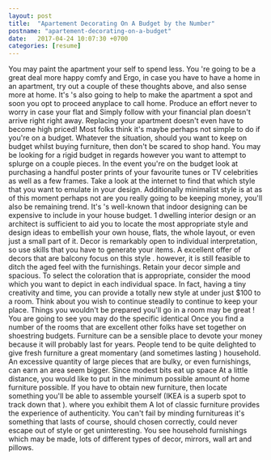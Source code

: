 ```yaml
---
layout: post
title:  "Apartement Decorating On A Budget by the Number"
postname: "apartement-decorating-on-a-budget"
date:   2017-04-24 10:07:30 +0700
categories: [resume]
---
```

You may paint the apartment your self to spend less. You 're going to be a great deal more happy comfy and Ergo, in case you have to have a home in an apartment, try out a couple of these thoughts above, and also sense more at home. It's 's also going to help to make the apartment a spot and soon you opt to proceed anyplace to call home. Produce an effort never to worry in case your flat and Simply follow with your financial plan doesn't arrive right right away. Replacing your apartment doesn't even have to become high priced! Most folks think it's maybe perhaps not simple to do if you're on a budget. Whatever the situation, should you want to keep on budget whilst buying furniture, then don't be scared to shop hand. You may be looking for a rigid budget in regards however you want to attempt to splurge on a couple pieces. In the event you're on the budget look at purchasing a handful poster prints of your favourite tunes or TV celebrities as well as a few frames. Take a look at the internet to find that which style that you want to emulate in your design. Additionally minimalist style is at as of this moment perhaps not are you really going to be keeping money, you'll also be remaining trend. It's 's well-known that indoor designing can be expensive to include in your house budget. 1 dwelling interior design or an architect is sufficient to aid you to locate the most appropriate style and design ideas to embellish your own house, flats, the whole layout, or even just a small part of it. Decor is remarkably open to individual interpretation, so use skills that you have to generate your items. A excellent offer of decors that are balcony focus on this style . however, it is still feasible to ditch the aged feel with the furnishings. Retain your decor simple and spacious. To select the coloration that is appropriate, consider the mood which you want to depict in each individual space. In fact, having a tiny creativity and time, you can provide a totally new style at under just $100 to a room. Think about you wish to continue steadily to continue to keep your place. Things you wouldn't be prepared you'll go in a room may be great ! You are going to see you may do the specific identical Once you find a number of the rooms that are excellent other folks have set together on shoestring budgets. Furniture can be a sensible place to devote your money because it will probably last for years. People tend to be quite delighted to give fresh furniture a great momentary (and sometimes lasting ) household. An excessive quantity of large pieces that are bulky, or even furnishings, can earn an area seem bigger. Since modest bits eat up space At a little distance, you would like to put in the minimum possible amount of home furniture possible. If you have to obtain new furniture, then locate something you'll be able to assemble yourself (IKEA is a superb spot to track down that ). where you exhibit them A lot of classic furniture provides the experience of authenticity. You can't fail by minding furnitureas it's something that lasts of course, should chosen correctly, could never escape out of style or get uninteresting. You see household furnishings which may be made, lots of different types of decor, mirrors, wall art and pillows.
